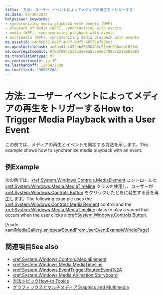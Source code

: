 ```yaml
---
title: '方法: ユーザー イベントによってメディアの再生をトリガーする'
ms.date: 03/30/2017
helpviewer_keywords:
- synchronizing media playback with events [WPF]
- playback of media [WPF], synchronizing with events
- media [WPF], synchronizing playback with events
- multimedia [WPF], synchronizing media playback with events
ms.assetid: c4dbe632-6e7f-4d7f-9df5-98737a758bc3
ms.openlocfilehash: ae8ba54cc852bb85350492c95e3e890aebf6534f
ms.sourcegitcommit: 9f6df084c53a3da0ea657ed0d708a72213683084
ms.translationtype: MT
ms.contentlocale: ja-JP
ms.lasthandoff: 12/09/2020
ms.locfileid: "96985268"
---
```

# <a name="how-to-trigger-media-playback-with-a-user-event"></a><span data-ttu-id="d96b3-102">方法: ユーザー イベントによってメディアの再生をトリガーする</span><span class="sxs-lookup"><span data-stu-id="d96b3-102">How to: Trigger Media Playback with a User Event</span></span>
<span data-ttu-id="d96b3-103">この例では、メディアの再生とイベントを同期する方法を示します。</span><span class="sxs-lookup"><span data-stu-id="d96b3-103">This example shows how to synchronize media playback with an event.</span></span>  
  
## <a name="example"></a><span data-ttu-id="d96b3-104">例</span><span class="sxs-lookup"><span data-stu-id="d96b3-104">Example</span></span>  
 <span data-ttu-id="d96b3-105">次の例では、<xref:System.Windows.Controls.MediaElement> コントロールと <xref:System.Windows.Media.MediaTimeline> クラスを使用し、ユーザーが <xref:System.Windows.Controls.Button> をクリックしたときに発生する音を再生します。</span><span class="sxs-lookup"><span data-stu-id="d96b3-105">The following example uses the <xref:System.Windows.Controls.MediaElement> control and the <xref:System.Windows.Media.MediaTimeline> class to play a sound that occurs when the user clicks a <xref:System.Windows.Controls.Button>.</span></span>  
  
 [!code-xaml[MediaGallery_snippet#SoundFromUserEventExampleWholePage](~/samples/snippets/csharp/VS_Snippets_Wpf/MediaGallery_snippet/CSharp/SoundFromUserEventExample.xaml#soundfromusereventexamplewholepage)]  
  
## <a name="see-also"></a><span data-ttu-id="d96b3-106">関連項目</span><span class="sxs-lookup"><span data-stu-id="d96b3-106">See also</span></span>

- <xref:System.Windows.Controls.MediaElement>
- <xref:System.Windows.Media.MediaTimeline>
- <xref:System.Windows.EventTrigger.RoutedEvent%2A>
- <xref:System.Windows.Media.Animation.Storyboard>
- [<span data-ttu-id="d96b3-107">方法トピック</span><span class="sxs-lookup"><span data-stu-id="d96b3-107">How-to Topics</span></span>](audio-and-video-how-to-topics.md)
- [<span data-ttu-id="d96b3-108">グラフィックスとマルチメディア</span><span class="sxs-lookup"><span data-stu-id="d96b3-108">Graphics and Multimedia</span></span>](index.md)
